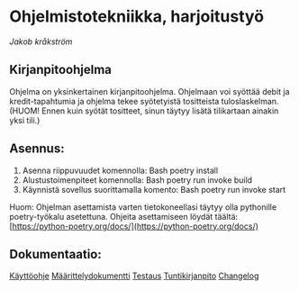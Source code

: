 # Ohjelmistotekniikka, harjoitustyö  
*Jakob kråkström*  
## Kirjanpitoohjelma

Ohjelma on yksinkertainen kirjanpitoohjelma. Ohjelmaan voi syöttää debit ja kredit-tapahtumia ja ohjelma tekee syötetyistä tositteista tuloslaskelman. (HUOM! Ennen kuin syötät tositteet, sinun täytyy lisätä tilikartaan ainakin yksi tili.)

## Asennus:
1. Asenna riippuvuudet komennolla:
Bash
poetry install
2. Alustustoimenpiteet komennolla:
Bash
poetry run invoke build
3. Käynnistä sovellus suorittamalla komento:
Bash
poetry run invoke start

Huom: Ohjelman asettamista varten tietokoneellasi täytyy olla pythonille poetry-työkalu asetettuna. 
Ohjeita asettamiseen löydät täältä: [https://python-poetry.org/docs/](https://python-poetry.org/docs/)

## Dokumentaatio:
[Käyttöohje](dokumentaatio/kayttoohje.md)
[Määrittelydokumentti](dokumentaatio/vaatimusmaarittely.md)
[Testaus](dokumentaatio/testaus.md)
[Tuntikirjanpito](dokumentaatio/tuntikirjanpito.md)
[Changelog](dokumentaatio/changelog.md)